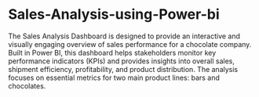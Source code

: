 # Sales-Analysis-using-Power-bi

The Sales Analysis Dashboard is designed to provide an interactive and visually engaging overview of sales performance for a chocolate company. Built in Power BI, this dashboard helps stakeholders 
monitor key performance indicators (KPIs) and provides insights into overall sales, shipment efficiency, profitability, and product distribution. 
The analysis focuses on essential metrics for two main product lines: bars and chocolates.





